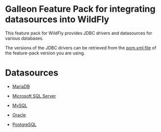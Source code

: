Galleon Feature Pack for integrating datasources into WildFly 
====================================

This feature pack for WildFly provides JDBC drivers and datasources for various databases.

The versions of the JDBC drivers can be retrieved from the [pom.xml file](pom.xml) of the feature-pack version you are using.

Datasources
=======

* [MariaDB](doc/mariadb/README.md)

* [Microsoft SQL Server](doc/mssqlserver/README.md)

* [MySQL](doc/mysql/README.md)

* [Oracle](doc/oracle/README.md)

* [PostgreSQL](doc/postgresql/README.md)

